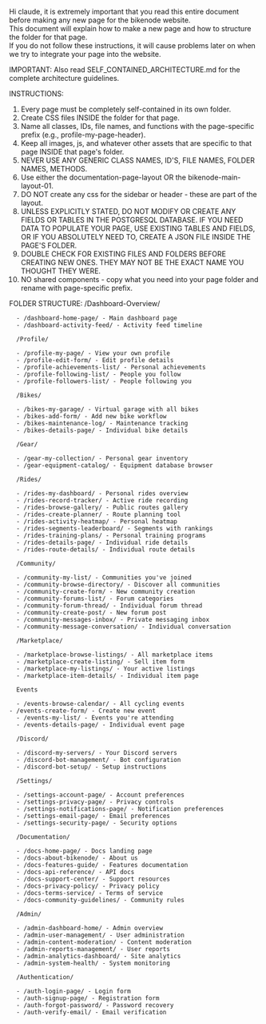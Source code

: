 Hi claude, it is extremely important that you read this entire document before making any new page for the bikenode website. \
  This document will explain how to make a new page and how to structure the folder for that page. \
  If you do not follow these instructions, it will cause problems later on when we try to integrate your page into the website.

  IMPORTANT: Also read SELF_CONTAINED_ARCHITECTURE.md for the complete architecture guidelines.

  INSTRUCTIONS:
  1. Every page must be completely self-contained in its own folder.
  2. Create CSS files INSIDE the folder for that page.
  3. Name all classes, IDs, file names, and functions with the page-specific prefix (e.g., profile-my-page-header).
  4. Keep all images, js, and whatever other assets that are specific to that page INSIDE that page's folder.
  5. NEVER USE ANY GENERIC CLASS NAMES, ID'S, FILE NAMES, FOLDER NAMES, METHODS.
  6. Use either the documentation-page-layout OR the bikenode-main-layout-01.
  7. DO NOT create any css for the sidebar or header - these are part of the layout.
  8. UNLESS EXPLICITLY STATED, DO NOT MODIFY OR CREATE ANY FIELDS OR TABLES IN THE POSTGRESQL DATABASE. IF YOU NEED DATA TO POPULATE YOUR PAGE, USE EXISTING TABLES AND FIELDS, OR IF YOU ABSOLUTELY NEED TO, CREATE A JSON FILE INSIDE THE PAGE'S FOLDER.
  9. DOUBLE CHECK FOR EXISTING FILES AND FOLDERS BEFORE CREATING NEW ONES. THEY MAY NOT BE THE EXACT NAME YOU THOUGHT THEY WERE.
  10. NO shared components - copy what you need into your page folder and rename with page-specific prefix.

  FOLDER STRUCTURE:
  /Dashboard-Overview/

      - /dashboard-home-page/ - Main dashboard page
      - /dashboard-activity-feed/ - Activity feed timeline

      /Profile/

      - /profile-my-page/ - View your own profile
      - /profile-edit-form/ - Edit profile details
      - /profile-achievements-list/ - Personal achievements
      - /profile-following-list/ - People you follow
      - /profile-followers-list/ - People following you

      /Bikes/

      - /bikes-my-garage/ - Virtual garage with all bikes
      - /bikes-add-form/ - Add new bike workflow
      - /bikes-maintenance-log/ - Maintenance tracking
      - /bikes-details-page/ - Individual bike details

      /Gear/

      - /gear-my-collection/ - Personal gear inventory
      - /gear-equipment-catalog/ - Equipment database browser

      /Rides/

      - /rides-my-dashboard/ - Personal rides overview
      - /rides-record-tracker/ - Active ride recording
      - /rides-browse-gallery/ - Public routes gallery
      - /rides-create-planner/ - Route planning tool
      - /rides-activity-heatmap/ - Personal heatmap
      - /rides-segments-leaderboard/ - Segments with rankings
      - /rides-training-plans/ - Personal training programs
      - /rides-details-page/ - Individual ride details
      - /rides-route-details/ - Individual route details

      /Community/

      - /community-my-list/ - Communities you've joined
      - /community-browse-directory/ - Discover all communities
      - /community-create-form/ - New community creation
      - /community-forums-list/ - Forum categories
      - /community-forum-thread/ - Individual forum thread
      - /community-create-post/ - New forum post
      - /community-messages-inbox/ - Private messaging inbox
      - /community-message-conversation/ - Individual conversation

      /Marketplace/

      - /marketplace-browse-listings/ - All marketplace items
      - /marketplace-create-listing/ - Sell item form
      - /marketplace-my-listings/ - Your active listings
      - /marketplace-item-details/ - Individual item page

      Events 

      - /events-browse-calendar/ - All cycling events
    - /events-create-form/ - Create new event
      - /events-my-list/ - Events you're attending
      - /events-details-page/ - Individual event page

      /Discord/

      - /discord-my-servers/ - Your Discord servers
      - /discord-bot-management/ - Bot configuration
      - /discord-bot-setup/ - Setup instructions

      /Settings/

      - /settings-account-page/ - Account preferences
      - /settings-privacy-page/ - Privacy controls
      - /settings-notifications-page/ - Notification preferences
      - /settings-email-page/ - Email preferences
      - /settings-security-page/ - Security options

      /Documentation/

      - /docs-home-page/ - Docs landing page
      - /docs-about-bikenode/ - About us
      - /docs-features-guide/ - Features documentation
      - /docs-api-reference/ - API docs
      - /docs-support-center/ - Support resources
      - /docs-privacy-policy/ - Privacy policy
      - /docs-terms-service/ - Terms of service
      - /docs-community-guidelines/ - Community rules

      /Admin/

      - /admin-dashboard-home/ - Admin overview
      - /admin-user-management/ - User administration
      - /admin-content-moderation/ - Content moderation
      - /admin-reports-management/ - User reports
      - /admin-analytics-dashboard/ - Site analytics
      - /admin-system-health/ - System monitoring

      /Authentication/

      - /auth-login-page/ - Login form
      - /auth-signup-page/ - Registration form
      - /auth-forgot-password/ - Password recovery
      - /auth-verify-email/ - Email verification